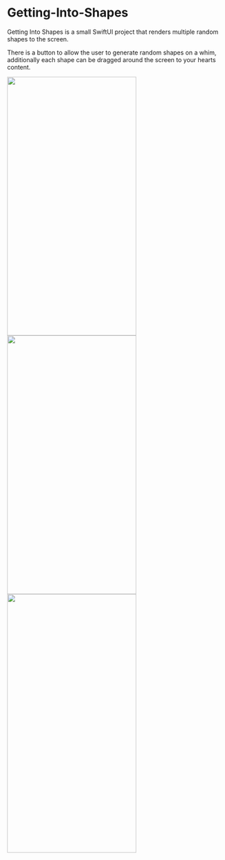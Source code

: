 # Getting-Into-Shapes

Getting Into Shapes is a small SwiftUI project that renders multiple random shapes to the screen.

There is a button to allow the user to generate random shapes on a whim, additionally each shape can be dragged around the screen to your hearts content.


<img src="https://user-images.githubusercontent.com/35436813/153573235-48b99280-c70e-4181-8b9c-c6957e605170.png" width="300" height="600"> <img src="https://user-images.githubusercontent.com/35436813/153553940-42b23a3c-e76c-43a2-aa2c-d564dae6881f.png" width="300" height="600"> <img src="https://user-images.githubusercontent.com/35436813/153574307-0a07ad13-17d1-438c-be1c-97e4923a318f.png" width="300" height="600">
